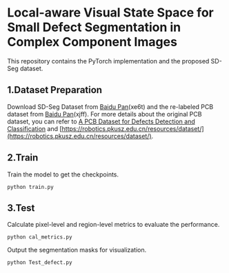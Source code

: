 # Local-aware Visual State Space for Small Defect Segmentation in Complex Component Images
This repository contains the PyTorch implementation and the proposed SD-Seg dataset.
## 1.Dataset Preparation
Download SD-Seg Dataset from [Baidu Pan](https://pan.baidu.com/s/1vRS-fsPuleSmrHHmG1qq9w?pwd=xe6t)(xe6t) and the re-labeled PCB dataset from [Baidu Pan](https://pan.baidu.com/s/1Sr1-80vWShheDnOAV2-FOA?pwd=xjff)(xjff). For more details about the original PCB dataset, you can refer to [A PCB Dataset for Defects Detection and Classification](http://arxiv.org/abs/1901.08204) and [https://robotics.pkusz.edu.cn/resources/dataset/](https://robotics.pkusz.edu.cn/resources/dataset/).

## 2.Train
Train the model to get the checkpoints.
```
python train.py
```

## 3.Test
Calculate pixel-level and region-level metrics to evaluate the performance.
```
python cal_metrics.py
```

Output the segmentation masks for visualization.
```
python Test_defect.py
```
